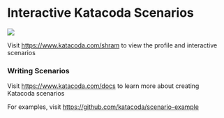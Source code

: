 # Interactive Katacoda Scenarios

[![](http://shields.katacoda.com/katacoda/shram/count.svg)](https://www.katacoda.com/shram "Get your profile on Katacoda.com")

Visit https://www.katacoda.com/shram to view the profile and interactive scenarios

### Writing Scenarios
Visit https://www.katacoda.com/docs to learn more about creating Katacoda scenarios

For examples, visit https://github.com/katacoda/scenario-example
